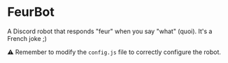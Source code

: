 # FeurBot
A Discord robot that responds "feur" when you say "what" (quoi). It's a French joke ;)

⚠️ Remember to modify the `config.js` file to correctly configure the robot.
